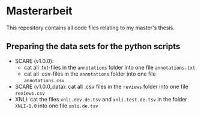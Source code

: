 # Masterarbeit

This repository contains all code files relating to my master's thesis.

## Preparing the data sets for the python scripts

- SCARE (v1.0.0):
    - cat all .txt-files in the `annotations` folder into one file `annotations.txt`  
    - cat all .csv-files in the `annotations` folder into one file `annotations.csv`
- SCARE (v1.0.0_data): cat all .csv files in the `reviews` folder into one file `reviews.csv`
- XNLI: cat the files `xnli.dev.de.tsv` and `xnli.test.de.tsv` in the folder `XNLI-1.0` into one file `xnli.de.tsv`

